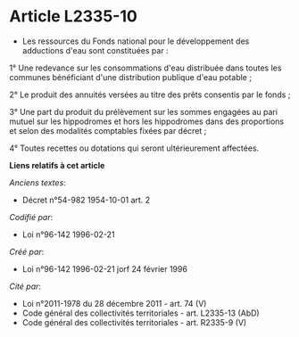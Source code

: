 # Article L2335-10

- Les ressources du Fonds national pour le développement des adductions d'eau sont constituées par :

1° Une redevance sur les consommations d'eau distribuée dans toutes les communes bénéficiant d'une distribution publique
d'eau potable ;

2° Le produit des annuités versées au titre des prêts consentis par le fonds ;

3° Une part du produit du prélèvement sur les sommes engagées au pari mutuel sur les hippodromes et hors les hippodromes dans
des proportions et selon des modalités comptables fixées par décret ;

4° Toutes recettes ou dotations qui seront ultérieurement affectées.

**Liens relatifs à cet article**

_Anciens textes_:

  - Décret n°54-982 1954-10-01 art. 2

_Codifié par_:

  - Loi n°96-142 1996-02-21

_Créé par_:

  - Loi n°96-142 1996-02-21 jorf 24 février 1996

_Cité par_:

  - Loi n°2011-1978 du 28 décembre 2011 - art. 74 (V)
  - Code général des collectivités territoriales - art. L2335-13 (AbD)
  - Code général des collectivités territoriales - art. R2335-9 (V)
